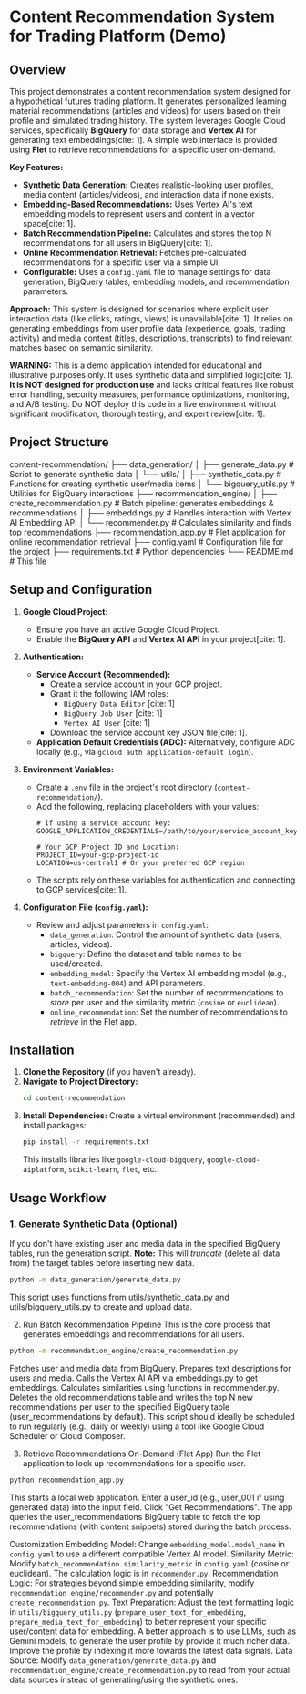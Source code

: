 # Content Recommendation System for Trading Platform (Demo)

## Overview

This project demonstrates a content recommendation system designed for a hypothetical futures trading platform. It generates personalized learning material recommendations (articles and videos) for users based on their profile and simulated trading history. The system leverages Google Cloud services, specifically **BigQuery** for data storage and **Vertex AI** for generating text embeddings[cite: 1]. A simple web interface is provided using **Flet** to retrieve recommendations for a specific user on-demand.

**Key Features:**

* **Synthetic Data Generation:** Creates realistic-looking user profiles, media content (articles/videos), and interaction data if none exists.
* **Embedding-Based Recommendations:** Uses Vertex AI's text embedding models to represent users and content in a vector space[cite: 1].
* **Batch Recommendation Pipeline:** Calculates and stores the top N recommendations for all users in BigQuery[cite: 1].
* **Online Recommendation Retrieval:** Fetches pre-calculated recommendations for a specific user via a simple UI.
* **Configurable:** Uses a `config.yaml` file to manage settings for data generation, BigQuery tables, embedding models, and recommendation parameters.

**Approach:** This system is designed for scenarios where explicit user interaction data (like clicks, ratings, views) is unavailable[cite: 1]. It relies on generating embeddings from user profile data (experience, goals, trading activity) and media content (titles, descriptions, transcripts) to find relevant matches based on semantic similarity.

**WARNING:** This is a demo application intended for educational and illustrative purposes only. It uses synthetic data and simplified logic[cite: 1]. **It is NOT designed for production use** and lacks critical features like robust error handling, security measures, performance optimizations, monitoring, and A/B testing. Do NOT deploy this code in a live environment without significant modification, thorough testing, and expert review[cite: 1].

## Project Structure

content-recommendation/
├── data_generation/
│ ├── generate_data.py # Script to generate synthetic data
│ └── utils/
│ ├── synthetic_data.py # Functions for creating synthetic user/media items
│ └── bigquery_utils.py # Utilities for BigQuery interactions
├── recommendation_engine/
│ ├── create_recommendation.py # Batch pipeline: generates embeddings & recommendations
│ ├── embeddings.py # Handles interaction with Vertex AI Embedding API
│ └── recommender.py # Calculates similarity and finds top recommendations
├── recommendation_app.py # Flet application for online recommendation retrieval
├── config.yaml # Configuration file for the project
├── requirements.txt # Python dependencies
└── README.md # This file



## Setup and Configuration

1.  **Google Cloud Project:**
    * Ensure you have an active Google Cloud Project.
    * Enable the **BigQuery API** and **Vertex AI API** in your project[cite: 1].

2.  **Authentication:**
    * **Service Account (Recommended):**
        * Create a service account in your GCP project.
        * Grant it the following IAM roles:
            * `BigQuery Data Editor` [cite: 1]
            * `BigQuery Job User` [cite: 1]
            * `Vertex AI User` [cite: 1]
        * Download the service account key JSON file[cite: 1].
    * **Application Default Credentials (ADC):** Alternatively, configure ADC locally (e.g., via `gcloud auth application-default login`).

3.  **Environment Variables:**
    * Create a `.env` file in the project's root directory (`content-recommendation/`).
    * Add the following, replacing placeholders with your values:
        ```env
        # If using a service account key:
        GOOGLE_APPLICATION_CREDENTIALS=/path/to/your/service_account_key.json

        # Your GCP Project ID and Location:
        PROJECT_ID=your-gcp-project-id
        LOCATION=us-central1 # Or your preferred GCP region
        ```
    * The scripts rely on these variables for authentication and connecting to GCP services[cite: 1].

4.  **Configuration File (`config.yaml`):**
    * Review and adjust parameters in `config.yaml`:
        * `data_generation`: Control the amount of synthetic data (users, articles, videos).
        * `bigquery`: Define the dataset and table names to be used/created.
        * `embedding_model`: Specify the Vertex AI embedding model (e.g., `text-embedding-004`) and API parameters.
        * `batch_recommendation`: Set the number of recommendations to *store* per user and the similarity metric (`cosine` or `euclidean`).
        * `online_recommendation`: Set the number of recommendations to *retrieve* in the Flet app.

## Installation

1.  **Clone the Repository** (if you haven't already).
2.  **Navigate to Project Directory:**
    ```bash
    cd content-recommendation
    ```
3.  **Install Dependencies:** Create a virtual environment (recommended) and install packages:
    ```bash
    pip install -r requirements.txt
    ```
    This installs libraries like `google-cloud-bigquery`, `google-cloud-aiplatform`, `scikit-learn`, `flet`, etc..

## Usage Workflow

### 1. Generate Synthetic Data (Optional)

If you don't have existing user and media data in the specified BigQuery tables, run the generation script. **Note:** This will *truncate* (delete all data from) the target tables before inserting new data.

```bash
python -m data_generation/generate_data.py
```

This script uses functions from utils/synthetic_data.py and utils/bigquery_utils.py to create and upload data.

2. Run Batch Recommendation Pipeline
This is the core process that generates embeddings and recommendations for all users.

```bash
python -m recommendation_engine/create_recommendation.py
```

Fetches user and media data from BigQuery.
Prepares text descriptions for users and media.
Calls the Vertex AI API via embeddings.py to get embeddings.
Calculates similarities using functions in recommender.py.
Deletes the old recommendations table and writes the top N new recommendations per user to the specified BigQuery table (user_recommendations by default).
This script should ideally be scheduled to run regularly (e.g., daily or weekly) using a tool like Google Cloud Scheduler or Cloud Composer.

3. Retrieve Recommendations On-Demand (Flet App)
Run the Flet application to look up recommendations for a specific user.

```bash
python recommendation_app.py
```

This starts a local web application.
Enter a user_id (e.g., user_001 if using generated data) into the input field.
Click "Get Recommendations".
The app queries the user_recommendations BigQuery table to fetch the top recommendations (with content snippets) stored during the batch process.

Customization
Embedding Model: Change `embedding_model.model_name` in `config.yaml` to use a different compatible Vertex AI model.
Similarity Metric: Modify `batch_recommendation.similarity_metric` in `config.yaml` (cosine or euclidean). The calculation logic is in `recommender.py`.
Recommendation Logic: For strategies beyond simple embedding similarity, modify `recommendation_engine/recommender.py` and potentially `create_recommendation.py`.
Text Preparation: Adjust the text formatting logic in `utils/bigquery_utils.py` (`prepare_user_text_for_embedding`, `prepare_media_text_for_embedding`) to better represent your specific user/content data for embedding. A better approach is to use LLMs, such as Gemini models, to generate the user profile by provide it much richer data. Improve the profile by indexing it more towards the latest data signals.
Data Source: Modify `data_generation/generate_data.py` and `recommendation_engine/create_recommendation.py` to read from your actual data sources instead of generating/using the synthetic ones.